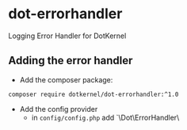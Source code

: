# dot-errorhandler
Logging Error Handler for DotKernel

## Adding the error handler

* Add the composer package:

`composer require dotkernel/dot-errorhandler:^1.0`


* Add the config provider
  - in `config/config.php` add `\Dot\ErrorHandler\